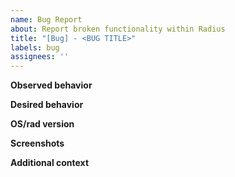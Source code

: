 ```yaml
---
name: Bug Report
about: Report broken functionality within Radius
title: "[Bug] - <BUG TITLE>"
labels: bug
assignees: ''
---
```


**Observed behavior**
<!--What you're experiencing that you believe is a bug-->

**Desired behavior**
<!--What you're expecting to happen-->

**OS/rad version**
<!--What operating system and rad cli version are you running?-->

**Screenshots**
<!--If applicable, add screenshots to help explain your problem-->

**Additional context**
<!--Add any other context about the problem here-->